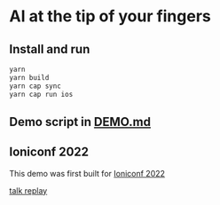 # AI at the tip of your fingers

## Install and run

```bash
yarn
yarn build
yarn cap sync
yarn cap run ios
```

## Demo script in [DEMO.md](https://github.com/gabides/capacitor-tfjs-classifier/blob/master/DEMO.md)


## Ioniconf 2022

This demo was first built for [Ioniconf 2022](https://ionic.io/ioniconf)

[talk replay](https://www.youtube.com/watch?v=5qKhm0O_UsY)

